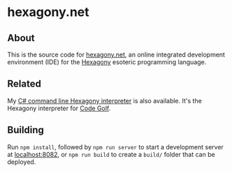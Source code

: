 # hexagony.net

## About

This is the source code for [hexagony.net](https://hexagony.net), an online integrated development environment (IDE) for the [Hexagony](https://esolangs.org/wiki/hexagony) esoteric programming language.

## Related

My [C# command line Hexagony interpreter](https://github.com/SirBogman/Hexagony) is also available. It's the Hexagony interpreter for [Code Golf](https://code.golf).

## Building

Run `npm install`, followed by `npm run server` to start a development server at [localhost:8082](http://localhost:8082/), or `npm run build` to create a `build/` folder that can be deployed.
